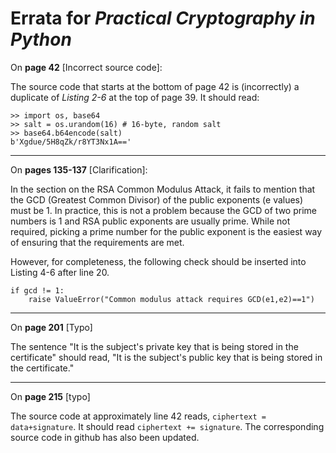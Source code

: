 # Errata for *Practical Cryptography in Python*

On **page 42** [Incorrect source code]:
 
The source code that starts at the bottom of page 42 is (incorrectly) a duplicate of *Listing 2-6* at the top of page 39. It should read:

    >> import os, base64
    >> salt = os.urandom(16) # 16-byte, random salt
    >> base64.b64encode(salt)
    b'Xgdue/5H8qZk/r8YT3Nx1A=='

***
On **pages 135-137** [Clarification]:

In the section on the RSA Common Modulus Attack, it fails to mention that the GCD (Greatest Common Divisor) of the public exponents (e values) must be 1. In practice, this is not a problem because the GCD of two prime numbers is 1 and RSA public exponents are usually prime. While not required, picking a prime number for the public exponent is the easiest way of ensuring that the requirements are met. 

However, for completeness, the following check should be inserted into Listing 4-6 after line 20.

    if gcd != 1:
        raise ValueError("Common modulus attack requires GCD(e1,e2)==1")
        
****
On **page 201** [Typo]

The sentence "It is the subject's private key that is being stored in the certificate" should read, "It is the subject's public key that is being stored in the certificate."

****
On **page 215** [typo]

The source code at approximately line 42 reads, `ciphertext = data+signature`. It should read `ciphertext += signature`. The corresponding source code in github has also been updated.
